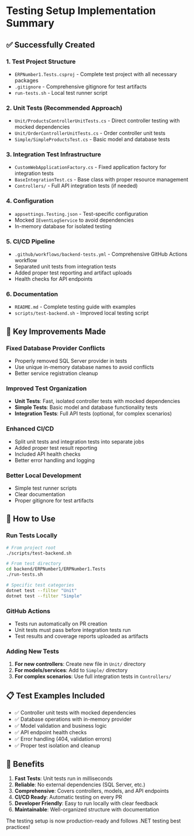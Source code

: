 # Testing Setup Implementation Summary

## ✅ Successfully Created

### 1. Test Project Structure
- `ERPNumber1.Tests.csproj` - Complete test project with all necessary packages
- `.gitignore` - Comprehensive gitignore for test artifacts
- `run-tests.sh` - Local test runner script

### 2. Unit Tests (Recommended Approach)
- `Unit/ProductsControllerUnitTests.cs` - Direct controller testing with mocked dependencies
- `Unit/OrderControllerUnitTests.cs` - Order controller unit tests
- `Simple/SimpleProductsTest.cs` - Basic model and database tests

### 3. Integration Test Infrastructure
- `CustomWebApplicationFactory.cs` - Fixed application factory for integration tests
- `BaseIntegrationTest.cs` - Base class with proper resource management
- `Controllers/` - Full API integration tests (if needed)

### 4. Configuration
- `appsettings.Testing.json` - Test-specific configuration
- Mocked `IEventLogService` to avoid dependencies
- In-memory database for isolated testing

### 5. CI/CD Pipeline
- `.github/workflows/backend-tests.yml` - Comprehensive GitHub Actions workflow
- Separated unit tests from integration tests
- Added proper test reporting and artifact uploads
- Health checks for API endpoints

### 6. Documentation
- `README.md` - Complete testing guide with examples
- `scripts/test-backend.sh` - Improved local testing script

## 🔧 Key Improvements Made

### Fixed Database Provider Conflicts
- Properly removed SQL Server provider in tests
- Use unique in-memory database names to avoid conflicts
- Better service registration cleanup

### Improved Test Organization
- **Unit Tests**: Fast, isolated controller tests with mocked dependencies
- **Simple Tests**: Basic model and database functionality tests
- **Integration Tests**: Full API tests (optional, for complex scenarios)

### Enhanced CI/CD
- Split unit tests and integration tests into separate jobs
- Added proper test result reporting
- Included API health checks
- Better error handling and logging

### Better Local Development
- Simple test runner scripts
- Clear documentation
- Proper gitignore for test artifacts

## 🚀 How to Use

### Run Tests Locally
```bash
# From project root
./scripts/test-backend.sh

# From test directory
cd backend/ERPNumber1/ERPNumber1.Tests
./run-tests.sh

# Specific test categories
dotnet test --filter "Unit"
dotnet test --filter "Simple"
```

### GitHub Actions
- Tests run automatically on PR creation
- Unit tests must pass before integration tests run
- Test results and coverage reports uploaded as artifacts

### Adding New Tests
1. **For new controllers**: Create new file in `Unit/` directory
2. **For models/services**: Add to `Simple/` directory  
3. **For complex scenarios**: Use full integration tests in `Controllers/`

## 📋 Test Examples Included

- ✅ Controller unit tests with mocked dependencies
- ✅ Database operations with in-memory provider
- ✅ Model validation and business logic
- ✅ API endpoint health checks
- ✅ Error handling (404, validation errors)
- ✅ Proper test isolation and cleanup

## 🎯 Benefits

1. **Fast Tests**: Unit tests run in milliseconds
2. **Reliable**: No external dependencies (SQL Server, etc.)
3. **Comprehensive**: Covers controllers, models, and API endpoints
4. **CI/CD Ready**: Automatic testing on every PR
5. **Developer Friendly**: Easy to run locally with clear feedback
6. **Maintainable**: Well-organized structure with documentation

The testing setup is now production-ready and follows .NET testing best practices!
